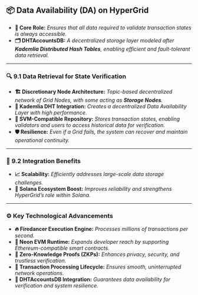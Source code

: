 ## 📦 **Data Availability (DA) on HyperGrid**

* **🔑 Core Role:** *Ensures that all data required to validate transaction states is always accessible.*
* **🗂 DHTAccountsDB:** *A decentralized storage layer modeled after **Kademlia Distributed Hash Tables**, enabling efficient and fault-tolerant data retrieval.*

---

### 🔍 **9.1 Data Retrieval for State Verification**

* **🏗 Discretionary Node Architecture:** *Topic-based decentralized network of Grid Nodes, with some acting as **Storage Nodes**.*
* **📡 Kademlia DHT Integration:** *Creates a decentralized Data Availability Layer with high performance.*
* **💾 SVM-Compatible Repository:** *Stores transaction states, enabling validators and users to access historical data for verification.*
* **🛡 Resilience:** *Even if a Grid fails, the system can recover and maintain operational continuity.*

---

### 🚀 **9.2 Integration Benefits**

* **📈 Scalability:** *Efficiently addresses large-scale data storage challenges.*
* **🔗 Solana Ecosystem Boost:** *Improves reliability and strengthens HyperGrid’s role within Solana.*

---

### ⚙ **Key Technological Advancements**

* **🔥 Firedancer Execution Engine:** *Processes millions of transactions per second.*
* **🧩 Neon EVM Runtime:** *Expands developer reach by supporting Ethereum-compatible smart contracts.*
* **🔐 Zero-Knowledge Proofs (ZKPs):** *Enhances privacy, security, and trustless verification.*
* **🔄 Transaction Processing Lifecycle:** *Ensures smooth, uninterrupted network operations.*
* **📡 DHTAccountsDB Integration:** *Guarantees data availability for verification and system resilience.*
